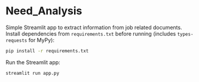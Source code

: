 # Need_Analysis

Simple Streamlit app to extract information from job related
documents. Install dependencies from `requirements.txt` before running
(includes `types-requests` for MyPy):

```bash
pip install -r requirements.txt
```

Run the Streamlit app:

```bash
streamlit run app.py
```

